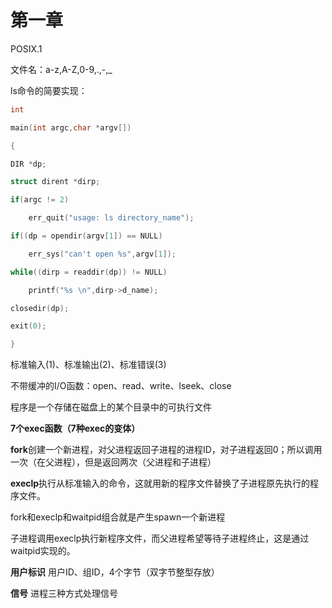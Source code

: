 # 第一章

POSIX.1

文件名：a-z,A-Z,0-9,.,-,_

ls命令的简要实现：

```c
int

main(int argc,char *argv[])

{

DIR *dp;

struct dirent *dirp;

if(argc != 2)

	err_quit("usage: ls directory_name");

if((dp = opendir(argv[1]) == NULL)

	err_sys("can't open %s",argv[1]);

while((dirp = readdir(dp)) != NULL)

	printf("%s \n",dirp->d_name);

closedir(dp);

exit(0);

}

```

标准输入(1)、标准输出(2)、标准错误(3)

不带缓冲的I/O函数：open、read、write、lseek、close

程序是一个存储在磁盘上的某个目录中的可执行文件

**7个exec函数（7种exec的变体）**

**fork**创建一个新进程，对父进程返回子进程的进程ID，对子进程返回0；所以调用一次（在父进程），但是返回两次（父进程和子进程）

**execlp**执行从标准输入的命令，这就用新的程序文件替换了子进程原先执行的程序文件。

fork和execlp和waitpid组合就是产生spawn一个新进程

子进程调用execlp执行新程序文件，而父进程希望等待子进程终止，这是通过waitpid实现的。

**用户标识**  用户ID、组ID，4个字节（双字节整型存放）

**信号** 进程三种方式处理信号